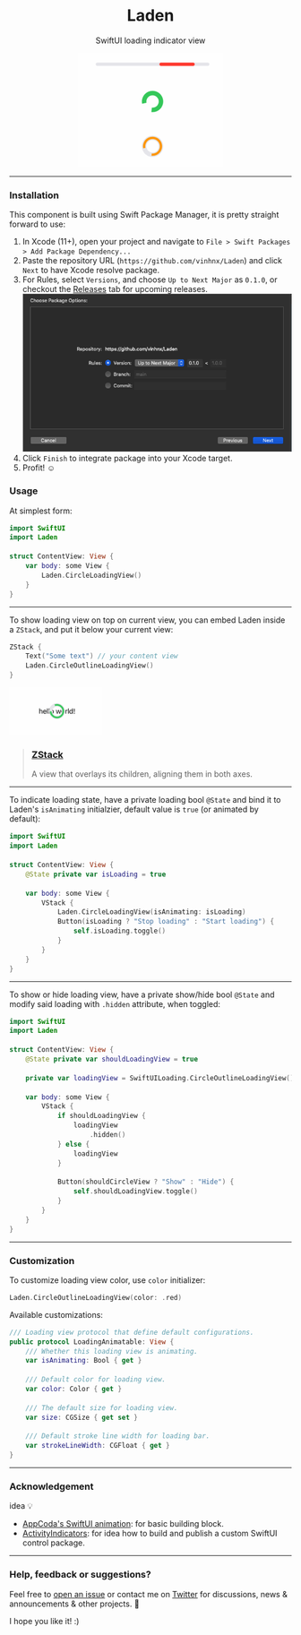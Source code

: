 <h1 align="center">Laden</h1>
<p align="center">SwiftUI loading indicator view</p>
<p align="center"><img src="./Resources/loading.gif"/></p>

---

### Installation

This component is built using Swift Package Manager, it is pretty straight forward to use:

1. In Xcode (11+), open your project and navigate to `File > Swift Packages > Add Package Dependency...`
2. Paste the repository URL (`https://github.com/vinhnx/Laden`) and click `Next` to have Xcode resolve package.
3. For Rules, select `Versions`, and choose `Up to Next Major` as `0.1.0`, or checkout the [Releases](https://github.com/vinhnx/Laden/tags) tab for upcoming releases.
![package_options.png](./Resources/package_options.png "package_options.png")
4. Click `Finish` to integrate package into your Xcode target.
5. Profit! ☺️

### Usage

At simplest form:

```swift
import SwiftUI
import Laden

struct ContentView: View {
    var body: some View {
        Laden.CircleLoadingView()
    }
}
```

---

To show loading view on top on current view, you can embed Laden inside a `ZStack`, and put it below your current view:

```swift
ZStack {
    Text("Some text") // your content view
    Laden.CircleOutlineLoadingView()
}
```

![ZStack](./Resources/loading_zstack.gif "ZStack")

> ### [ZStack](https://developer.apple.com/documentation/swiftui/zstack)
> A view that overlays its children, aligning them in both axes.

---

To indicate loading state, have a private loading bool `@State` and bind it to Laden's `isAnimating` initialzier, default value is `true` (or animated by default):

```swift
import SwiftUI
import Laden

struct ContentView: View {
    @State private var isLoading = true

    var body: some View {
        VStack {
            Laden.CircleLoadingView(isAnimating: isLoading)
            Button(isLoading ? "Stop loading" : "Start loading") {
                self.isLoading.toggle()
            }
        }
    }
}
```

---

To show or hide loading view, have a private show/hide bool `@State` and modify said loading with `.hidden` attribute, when toggled:

```swift
import SwiftUI
import Laden

struct ContentView: View {
    @State private var shouldLoadingView = true

    private var loadingView = SwiftUILoading.CircleOutlineLoadingView()

    var body: some View {
        VStack {
            if shouldLoadingView {
                loadingView
                    .hidden()
            } else {
                loadingView
            }

            Button(shouldCircleView ? "Show" : "Hide") {
                self.shouldLoadingView.toggle()
            }
        }
    }
}
```

---

### Customization

To customize loading view color, use `color` initializer:

```swift
Laden.CircleOutlineLoadingView(color: .red)
```

Available customizations:

```swift
/// Loading view protocol that define default configurations.
public protocol LoadingAnimatable: View {
    /// Whether this loading view is animating.
    var isAnimating: Bool { get }

    /// Default color for loading view.
    var color: Color { get }

    /// The default size for loading view.
    var size: CGSize { get set }

    /// Default stroke line width for loading bar.
    var strokeLineWidth: CGFloat { get }
}
```

---

### Acknowledgement 

idea 💡

+ [AppCoda's SwiftUI animation](https://www.appcoda.com/swiftui-animation-basics-building-a-loading-indicator/): for basic building block.
+ [ActivityIndicators](https://github.com/sketch204/ActivityIndicators): for idea how to build and publish a custom SwiftUI control package.

---

### Help, feedback or suggestions?

Feel free to [open an issue](https://github.com/Laden/issues) or contact me on [Twitter](https://twitter.com/@vinhnx) for discussions, news & announcements & other projects. 🚀

I hope you like it! :)
